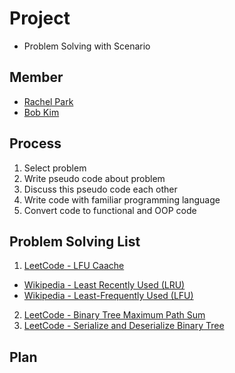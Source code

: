 # Project

+ Problem Solving with Scenario

## Member

+ [Rachel Park](https://github.com/mjpark03)
+ [Bob Kim](https://github.com/KimmTY)

## Process

1. Select problem 
2. Write pseudo code about problem
3. Discuss this pseudo code each other
4. Write code with familiar programming language 
5. Convert code to functional and OOP code

## Problem Solving List

1. [LeetCode - LFU Caache](https://leetcode.com/problems/lfu-cache/?tab=Description)
  - [Wikipedia - Least Recently Used (LRU)](https://en.wikipedia.org/wiki/Cache_replacement_policies#Least_Recently_Used_.28LRU.29)
  - [Wikipedia - Least-Frequently Used (LFU)](https://en.wikipedia.org/wiki/Cache_replacement_policies#Least-Frequently_Used_.28LFU.29)
2. [LeetCode - Binary Tree Maximum Path Sum](https://leetcode.com/problems/binary-tree-maximum-path-sum/?tab=Description)
3. [LeetCode - Serialize and Deserialize Binary Tree](https://leetcode.com/problems/serialize-and-deserialize-binary-tree/?tab=Description)

## Plan
 
